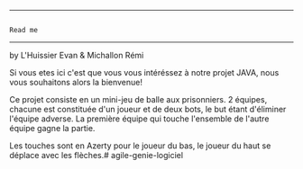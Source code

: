 ---------------------------------------------------------------------------------------------------------------------------------------------------------------------------------------------
                                                                                        Read me
---------------------------------------------------------------------------------------------------------------------------------------------------------------------------------------------

by L'Huissier Evan & Michallon Rémi

Si vous etes ici c'est que vous vous intéréssez à notre projet JAVA, nous vous souhaitons alors la bienvenue!

Ce projet consiste en un mini-jeu de balle aux prisonniers.
2 équipes, chacune est constituée d'un joueur et de deux bots, le but étant d'éliminer l'équipe adverse.
La première équipe qui touche l'ensemble de l'autre équipe gagne la partie.


Les touches sont en Azerty pour le joueur du bas, le joueur du haut se déplace avec les flèches.# agile-genie-logiciel
